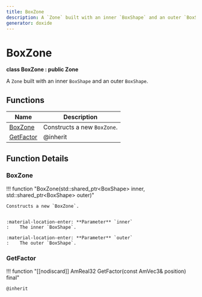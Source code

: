 ```yaml
---
title: BoxZone
description: A `Zone` built with an inner `BoxShape` and an outer `BoxShape`.
generator: doxide
---
```



# BoxZone

**class  BoxZone : public Zone**


A `Zone` built with an inner `BoxShape` and an outer `BoxShape`.


    


## Functions

| Name | Description |
| ---- | ----------- |
| [BoxZone](#BoxZone) | Constructs a new `BoxZone`. |
| [GetFactor](#GetFactor) |  @inherit  |

## Function Details

### BoxZone<a name="BoxZone"></a>
!!! function "BoxZone(std::shared_ptr&lt;BoxShape&gt; inner, std::shared_ptr&lt;BoxShape&gt; outer)"

    
    Constructs a new `BoxZone`.
    
    
    :material-location-enter: **Parameter** `inner`
    :    The inner `BoxShape`.
        
    :material-location-enter: **Parameter** `outer`
    :    The outer `BoxShape`.
                
    

### GetFactor<a name="GetFactor"></a>
!!! function "[[nodiscard]] AmReal32 GetFactor(const AmVec3&amp; position) final"

    
    @inherit
            
    

